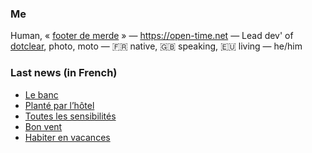 ### Me

Human, « [footer de merde](https://open-time.net/post/2013/07/17/La-veritable-histoire-du-Footer-de-merde-) » — https://open-time.net — Lead dev' of [dotclear](https://git.dotclear.org/dev/dotclear), photo, moto — 🇫🇷 native, 🇬🇧 speaking, 🇪🇺 living — he/him

### Last news (in French)

<!-- BLOG-POST-LIST:START -->
- [Le banc](https://open-time.net/post/2022/05/30/Le-banc)
- [Planté par l’hôtel](https://open-time.net/post/2022/05/29/Plante)
- [Toutes les sensibilités](https://open-time.net/post/2022/05/28/Toutes-les-sensibilites)
- [Bon vent](https://open-time.net/post/2022/05/27/Bon-vent)
- [Habiter en vacances](https://open-time.net/post/2022/05/26/Habiter-en-vacances)
<!-- BLOG-POST-LIST:END -->
